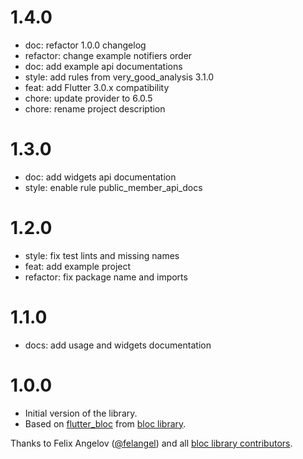 # 1.4.0

- doc: refactor 1.0.0 changelog
- refactor: change example notifiers order
- doc: add example api documentations
- style: add rules from very_good_analysis 3.1.0
- feat: add Flutter 3.0.x compatibility
- chore: update provider to 6.0.5
- chore: rename project description

# 1.3.0

- doc: add widgets api documentation
- style: enable rule public_member_api_docs

# 1.2.0

- style: fix test lints and missing names
- feat: add example project
- refactor: fix package name and imports

# 1.1.0

- docs: add usage and widgets documentation

# 1.0.0

- Initial version of the library.
- Based on [flutter_bloc](https://pub.dev/packages/flutter_bloc) from [bloc library](https://bloclibrary.dev/).

Thanks to Felix Angelov ([@felangel](https://github.com/felangel)) and all [bloc library contributors](https://github.com/felangel/bloc/graphs/contributors).
